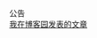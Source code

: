 <div class="box">
	<div class="box-title"> 公告 </div>
	<div class="box-content">
		<a href="http://beginor.cnblogs.com">我在博客园发表的文章</a>
	</div>
</div>